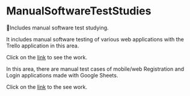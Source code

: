 # ManualSoftwareTestStudies
🌺Includes manual software test studying.

It includes manual software testing of various web applications with the Trello application in this area.

Click on the [link](https://trello.com/invite/b/654M1UJV/ATTIe67092ee68411d5de411980aa912cbf19E996E9C/software-test-workspace) to see the work.

In this area, there are manual test cases of mobile/web Registration and Login applications made with Google Sheets.

Click on the [link](https://docs.google.com/spreadsheets/d/1_r3y7neEDipgC5DNMizddTP2dAWug5rciVcosoMA9S0/edit?usp=sharing) to the see work.
